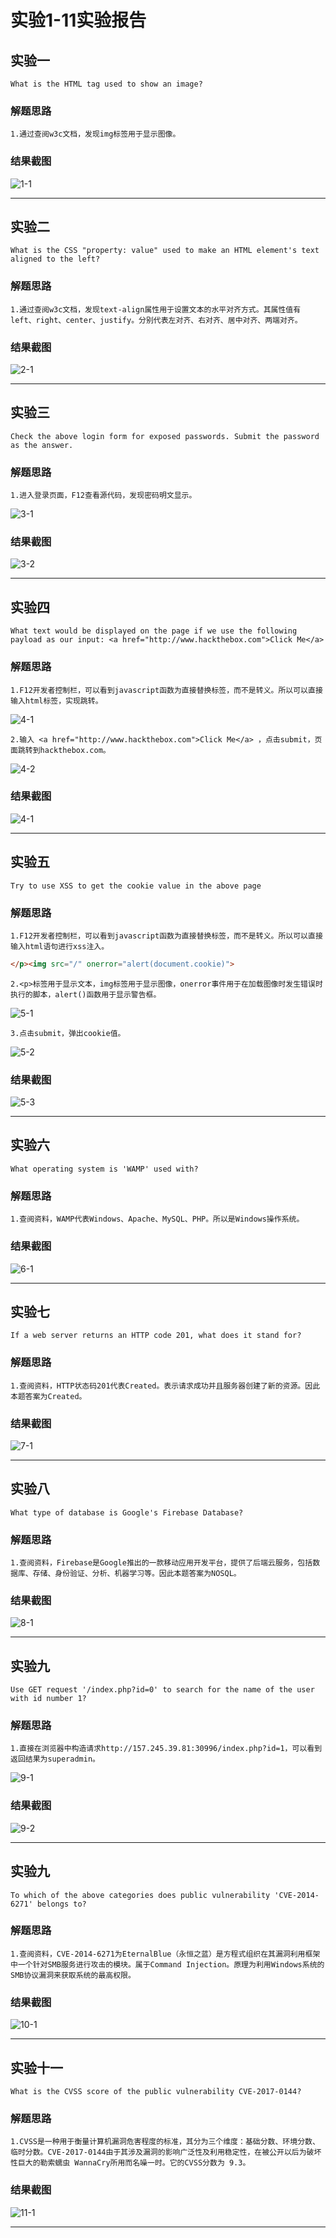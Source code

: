 # 实验1-11实验报告

## 实验一

```blank
What is the HTML tag used to show an image?
```

### 解题思路

```blank
1.通过查阅w3c文档，发现img标签用于显示图像。
```

### 结果截图

![1-1](./img/1-1.png)

---

## 实验二

```blank
What is the CSS "property: value" used to make an HTML element's text aligned to the left?
```

### 解题思路

```blank
1.通过查阅w3c文档，发现text-align属性用于设置文本的水平对齐方式。其属性值有left、right、center、justify。分别代表左对齐、右对齐、居中对齐、两端对齐。
```

### 结果截图

![2-1](./img/2-1.png)

---

## 实验三

```blank
Check the above login form for exposed passwords. Submit the password as the answer.
```

### 解题思路

```blank
1.进入登录页面，F12查看源代码，发现密码明文显示。
```

![3-1](./img/3-3.png)

### 结果截图

![3-2](./img/3-4.png)

---

## 实验四

```blank
What text would be displayed on the page if we use the following payload as our input: <a href="http://www.hackthebox.com">Click Me</a>
```

### 解题思路

```blank
1.F12开发者控制栏，可以看到javascript函数为直接替换标签，而不是转义。所以可以直接输入html标签，实现跳转。
```

![4-1](./img/4-2.png)

```blank
2.输入 <a href="http://www.hackthebox.com">Click Me</a> ，点击submit，页面跳转到hackthebox.com。
```

![4-2](./img/4-3.png)

### 结果截图

![4-1](./img/4-4.png)

---

## 实验五

```blank
Try to use XSS to get the cookie value in the above page
```

### 解题思路

```blank
1.F12开发者控制栏，可以看到javascript函数为直接替换标签，而不是转义。所以可以直接输入html语句进行xss注入。
```

```html
</p><img src="/" onerror="alert(document.cookie)">
```

```blank
2.<p>标签用于显示文本，img标签用于显示图像，onerror事件用于在加载图像时发生错误时执行的脚本，alert()函数用于显示警告框。
```

![5-1](./img/5-2.png)

```blank
3.点击submit，弹出cookie值。
```

![5-2](./img/5-3.png)

### 结果截图

![5-3](./img/5-4.png)

---

## 实验六

```blank
What operating system is 'WAMP' used with?
```

### 解题思路

```blank
1.查阅资料，WAMP代表Windows、Apache、MySQL、PHP。所以是Windows操作系统。
```

### 结果截图

![6-1](./img/6-1.png)

---

## 实验七

```blank
If a web server returns an HTTP code 201, what does it stand for?
```

### 解题思路

```blank
1.查阅资料，HTTP状态码201代表Created。表示请求成功并且服务器创建了新的资源。因此本题答案为Created。
```

### 结果截图

![7-1](./img/7-1.png)

---

## 实验八

```blank
What type of database is Google's Firebase Database?
```

### 解题思路

```blank
1.查阅资料，Firebase是Google推出的一款移动应用开发平台，提供了后端云服务，包括数据库、存储、身份验证、分析、机器学习等。因此本题答案为NOSQL。
```

### 结果截图

![8-1](./img/8-1.png)

---

## 实验九

```blank
Use GET request '/index.php?id=0' to search for the name of the user with id number 1?
```

### 解题思路

```blank
1.直接在浏览器中构造请求http://157.245.39.81:30996/index.php?id=1，可以看到返回结果为superadmin。
```

![9-1](./img/9-3.png)

### 结果截图

![9-2](./img/9-4.png)

---

## 实验九

```blank
To which of the above categories does public vulnerability 'CVE-2014-6271' belongs to?
```

### 解题思路

```blank
1.查阅资料，CVE-2014-6271为EternalBlue（永恒之蓝）是方程式组织在其漏洞利用框架中一个针对SMB服务进行攻击的模块。属于Command Injection。原理为利用Windows系统的SMB协议漏洞来获取系统的最高权限。
```

### 结果截图

![10-1](./img/10-1.png)

---

## 实验十一

```blank
What is the CVSS score of the public vulnerability CVE-2017-0144?
```

### 解题思路

```blank
1.CVSS是一种用于衡量计算机漏洞危害程度的标准，其分为三个维度：基础分数、环境分数、临时分数。CVE-2017-0144由于其涉及漏洞的影响广泛性及利用稳定性，在被公开以后为破坏性巨大的勒索蠕虫 WannaCry所用而名噪一时。它的CVSS分数为 9.3。
```

### 结果截图

![11-1](./img/11-1.png)

---